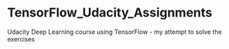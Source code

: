 # TensorFlow_Udacity_Assignments
Udacity Deep Learning course using TensorFlow  - my attempt to solve the exercises
